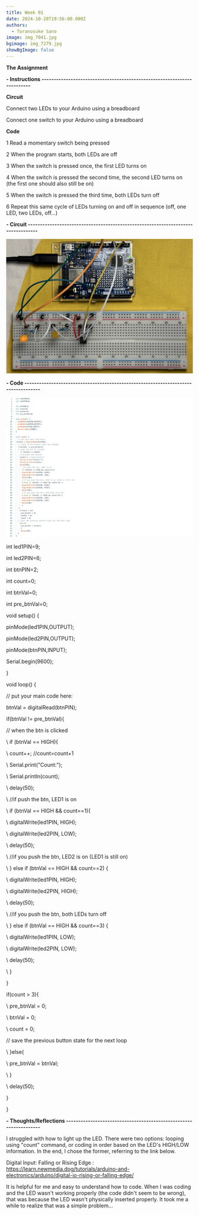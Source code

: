 ```yaml
---
title: Week 01
date: 2024-10-28T19:56:00.000Z
authors:
  - Toranosuke Sano
image: img_7041.jpg
bgimage: img_7279.jpg
showBgImage: false
---
```

**The Assignment** 

**\- Instructions ------------------------------------------------------------------------**

**Circuit** 

Connect two LEDs to your Arduino using a breadboard

Connect one switch to your Arduino using a breadboard

**Code**

1 Read a momentary switch being pressed

2 When the program starts, both LEDs are off

3 When the switch is pressed once, the first LED turns on

4 When the switch is pressed the second time, the second LED turns on (the first one should also still be on)

5 When the switch is pressed the third time, both LEDs turn off

6 Repeat this same cycle of LEDs turning on and off in sequence (off, one LED, two LEDs, off…)

**\- Circuit ---------------------------------------------------------------------------------**

![](img_7521.jpg)

**\- Code -----------------------------------------------------------------------------------**

![](スクリーンショット-2024-10-30-23.30.10.png)

int led1PIN=9;

int led2PIN=6;

int btnPIN=2;

int count=0;

int btnVal=0;

int pre_btnVal=0;

void setup() {

  pinMode(led1PIN,OUTPUT);

  pinMode(led2PIN,OUTPUT);

  pinMode(btnPIN,INPUT);

  Serial.begin(9600);

}

void loop() {

  // put your main code here:

 btnVal = digitalRead(btnPIN);

  if(btnVal != pre_btnVal){ 

  // when the btn is clicked

\    if (btnVal == HIGH){

\    count++; //count=count+1

\    Serial.print("Count:");

\    Serial.println(count);

\    delay(50);

\    //if push the btn, LED1 is on

\    if (btnVal == HIGH && count==1){

\    digitalWrite(led1PIN, HIGH);

\    digitalWrite(led2PIN, LOW);

\    delay(50);

\    //if you push the btn, LED2 is on (LED1 is still on)

\    } else if (btnVal == HIGH && count==2) {

\    digitalWrite(led1PIN, HIGH);

\    digitalWrite(led2PIN, HIGH);

\    delay(50);

\    //if you push the btn, both LEDs turn off

\    } else if (btnVal == HIGH && count==3) {

\    digitalWrite(led1PIN, LOW);

\    digitalWrite(led2PIN, LOW);

\    delay(50);

\    } 

   }

   if(count > 3){

\    pre_btnVal = 0;

\    btnVal = 0;

\    count = 0;

  // save the previous button state for the next loop 

\    }else{ 

\    pre_btnVal = btnVal;

\    }

\    delay(50);

  }

}

**\- Thoughts/Reflections ------------------------------------------------------------------**

I struggled with how to light up the LED. There were two options: looping using "count" command, or coding in order based on the LED's HIGH/LOW information. In the end, I chose the former, referring to the link below. 

Digital Input: Falling or Rising Edge : <https://learn.newmedia.dog/tutorials/arduino-and-electronics/arduino/digital-io-rising-or-falling-edge/>

It is helpful for me and easy to understand how to code. When I was coding and the LED wasn't working properly (the code didn't seem to be wrong), that was because the LED wasn't physically inserted properly. It took me a while to realize that was a simple problem...
